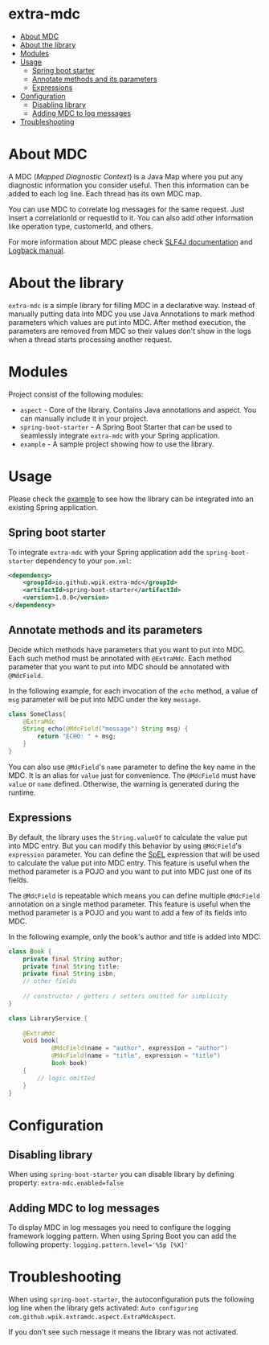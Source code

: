 # extra-mdc

- [About MDC](#about-mdc)
- [About the library](#about-the-library)
- [Modules](#modules)
- [Usage](#usage)
  - [Spring boot starter](#spring-boot-starter)
  - [Annotate methods and its parameters](#annotate-methods-and-its-parameters)
  - [Expressions](#expressions)
- [Configuration](#configuration)
  - [Disabling library](#disabling-library)
  - [Adding MDC to log messages](#adding-mdc-to-log-messages)
- [Troubleshooting](#troubleshooting)

# About MDC

A MDC (_Mapped Diagnostic Context_) is a Java Map where you put any diagnostic information you consider useful.
Then this information can be added to each log line. Each thread has its own MDC map.

You can use MDC to correlate log messages for the same request. Just insert a correlationId or requestId to it. You can
also add other information like operation type, customerId, and others.

For more information about MDC please check [SLF4J documentation](http://www.slf4j.org/manual.html) and
[Logback manual](http://logback.qos.ch/manual/mdc.html).

# About the library

`extra-mdc` is a simple library for filling MDC in a declarative way. Instead of manually putting data into MDC you
use Java Annotations to mark method parameters which values are put into MDC. After method execution, the parameters are 
removed from MDC so their values don't show in the logs when a thread starts processing another request. 

# Modules

Project consist of the following modules:

- `aspect` - Core of the library. Contains Java annotations and aspect. You can manually include it in your project.
- `spring-boot-starter` - A Spring Boot Starter that can be used to seamlessly integrate `extra-mdc` with your Spring 
                          application.
- `example` - A sample project showing how to use the library.

# Usage

Please check the [example](./example) to see how the library can be integrated into an existing Spring application.

## Spring boot starter

To integrate `extra-mdc` with your Spring application add the `spring-boot-starter` dependency to your `pom.xml`:

```xml
<dependency>
    <groupId>io.github.wpik.extra-mdc</groupId>
    <artifactId>spring-boot-starter</artifactId>
    <version>1.0.0</version>
</dependency>
```

## Annotate methods and its parameters

Decide which methods have parameters that you want to put into MDC. Each such method must be annotated with `@ExtraMdc`.
Each method parameter that you want to put into MDC should be annotated with `@MdcField`.

In the following example, for each invocation of the `echo` method, a value of `msg` parameter will be put into MDC 
under the key `message`.

```java
class SomeClass{
    @ExtraMdc
    String echo(@MdcField("message") String msg) {
        return "ECHO: " + msg;
    }
}
``` 

You can also use `@MdcField`'s `name` parameter to define the key name in the MDC. It is an alias for `value` just for
convenience. The `@MdcField` must have `value` or `name` defined. Otherwise, the warning is generated during the 
runtime.

## Expressions

By default, the library uses the `String.valueOf` to calculate the value put into MDC entry. But you can modify this 
behavior by using `@MdcField`'s `expression` parameter. You can define the 
[SpEL](https://docs.spring.io/spring/docs/current/spring-framework-reference/core.html#expressions) expression that will
be used to calculate the value put into MDC entry. This feature is useful when the method parameter is a POJO and
you want to put into MDC just one of its fields.

The `@MdcField` is repeatable which means you can define multiple `@MdcField` annotation on a single method parameter. 
This feature is useful when the method parameter is a POJO and you want to add a few of its fields into MDC.

In the following example, only the book's author and title is added into MDC:

```java   
class Book {
    private final String author;
    private final String title;
    private final String isbn;
    // other fields
    
    // constructor / getters / setters omitted for simplicity
}

class LibraryService {
    
    @ExtraMdc
    void book(
            @MdcField(name = "author", expression = "author")
            @MdcField(name = "title", expression = "title")
            Book book)
    {
        // logic omitted
    }
}
```

# Configuration

## Disabling library

When using `spring-boot-starter` you can disable library by defining property: `extra-mdc.enabled=false`

## Adding MDC to log messages

To display MDC in log messages you need to configure the logging framework logging pattern. When using Spring Boot you 
can add the following property: `logging.pattern.level='%5p [%X]'`

# Troubleshooting

When using `spring-boot-starter`, the autoconfiguration puts the following log line when the library gets activated: 
`Auto configuring com.github.wpik.extramdc.aspect.ExtraMdcAspect`.

If you don't see such message it means the library was not activated.
